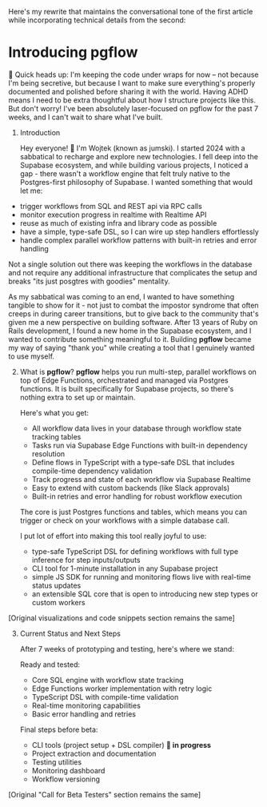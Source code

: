 Here's my rewrite that maintains the conversational tone of the first article while incorporating technical details from the second:

# Introducing **pgflow**

🤗 Quick heads up: I'm keeping the code under wraps for now – not because I'm being secretive, but because I want to make sure everything's properly documented and polished before sharing it with the world. Having ADHD means I need to be extra thoughtful about how I structure projects like this. But don't worry! I've been absolutely laser-focused on pgflow for the past 7 weeks, and I can't wait to share what I've built.

1. Introduction

   Hey everyone! 👋 I'm Wojtek (known as jumski). I started 2024 with a sabbatical to recharge and explore new technologies. I fell deep into the Supabase ecosystem, and while building various projects, I noticed a gap - there wasn't a workflow engine that felt truly native to the Postgres-first philosophy of Supabase. I wanted something that would let me:

- trigger workflows from SQL and REST api via RPC calls
- monitor execution progress in realtime with Realtime API
- reuse as much of existing infra and library code as possible
- have a simple, type-safe DSL, so I can wire up step handlers effortlessly
- handle complex parallel workflow patterns with built-in retries and error handling

Not a single solution out there was keeping the workflows in the database
and not require any additional infrastructure that complicates the setup
and breaks "its just posgtres with goodies" mentality.

As my sabbatical was coming to an end, I wanted to have something tangible to show
for it - not just to combat the impostor syndrome that often creeps in during
career transitions, but to give back to the community that's given me a new
perspective on building software. After 13 years of Ruby on Rails development,
I found a new home in the Supabase ecosystem, and I wanted to contribute
something meaningful to it. Building **pgflow** became my way of saying "thank you"
while creating a tool that I genuinely wanted to use myself.

2. What is **pgflow**?
   **pgflow** helps you run multi-step, parallel workflows on top of Edge Functions,
   orchestrated and managed via Postgres functions.
   It is built specifically for Supabase projects, so there's nothing extra to set up or maintain.

   Here's what you get:

   - All workflow data lives in your database through workflow state tracking tables
   - Tasks run via Supabase Edge Functions with built-in dependency resolution
   - Define flows in TypeScript with a type-safe DSL that includes compile-time dependency validation
   - Track progress and state of each workflow via Supabase Realtime
   - Easy to extend with custom backends (like Slack approvals)
   - Built-in retries and error handling for robust workflow execution

   The core is just Postgres functions and tables, which means you can trigger or check on
   your workflows with a simple database call.

   I put lot of effort into making this tool really joyful to use:

   - type-safe TypeScript DSL for defining workflows with full type inference for step inputs/outputs
   - CLI tool for 1-minute installation in any Supabase project
   - simple JS SDK for running and monitoring flows live with real-time status updates
   - an extensible SQL core that is open to introducing new step types or custom workers

[Original visualizations and code snippets section remains the same]

3. Current Status and Next Steps

   After 7 weeks of prototyping and testing, here's where we stand:

   Ready and tested:
   - Core SQL engine with workflow state tracking
   - Edge Functions worker implementation with retry logic
   - TypeScript DSL with compile-time validation
   - Real-time monitoring capabilities
   - Basic error handling and retries

   Final steps before beta:
   - CLI tools (project setup + DSL compiler) **🚀 in progress**
   - Project extraction and documentation
   - Testing utilities
   - Monitoring dashboard
   - Workflow versioning

[Original "Call for Beta Testers" section remains the same]
